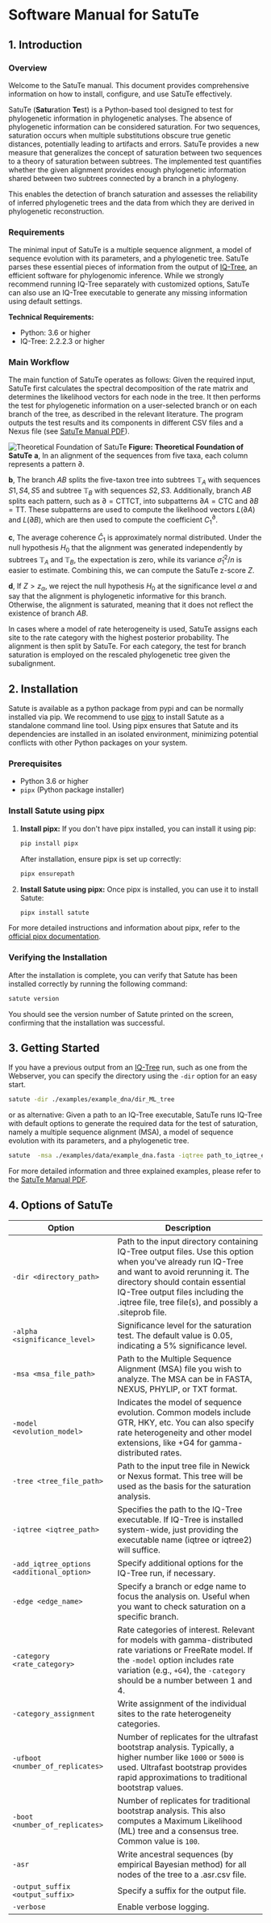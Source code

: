 # Software Manual for SatuTe

## 1. Introduction

### Overview

Welcome to the SatuTe manual. This document provides comprehensive information on how to install, configure, and use SatuTe effectively.

SatuTe (**Satu**ration **Te**st) is a Python-based tool designed to test for phylogenetic information in phylogenetic analyses. The absence of phylogenetic information can be considered saturation. For two sequences, saturation occurs when multiple substitutions obscure true genetic distances, potentially leading to artifacts and errors. SatuTe provides a new measure that generalizes the concept of saturation between two sequences to a theory of saturation between subtrees. The implemented test quantifies whether the given alignment provides enough phylogenetic information shared between two subtrees connected by a branch in a phylogeny.

This enables the detection of branch saturation and assesses the reliability of inferred phylogenetic trees and the data from which they are derived in phylogenetic reconstruction.

### Requirements

The minimal input of SatuTe is a multiple sequence alignment, a model of sequence evolution with its parameters, and a phylogenetic tree. SatuTe parses these essential pieces of information from the output of [IQ-Tree](http://www.iqtree.org/), an efficient software for phylogenomic inference. While we strongly recommend running IQ-Tree separately with customized options, SatuTe can also use an IQ-Tree executable to generate any missing information using default settings.

**Technical Requirements:**

- Python: 3.6 or higher
- IQ-Tree: 2.2.2.3 or higher

### Main Workflow

The main function of SatuTe operates as follows: Given the required input, SatuTe first calculates the spectral decomposition of the rate matrix and determines the likelihood vectors for each node in the tree. It then performs the test for phylogenetic information on a user-selected branch or on each branch of the tree, as described in the relevant literature. The program outputs the test results and its components in different CSV files and a Nexus file (see [SatuTe Manual PDF](./docs/SatuTe_Manual.pdf)).

![Theoretical Foundation of SatuTe](./docs/figure_1_2024_06_12.png)
**Figure:** **Theoretical Foundation of SatuTe**
**a**, In an alignment of the sequences from five taxa, each column represents a pattern $\partial$.

**b**, The branch $AB$ splits the five-taxon tree into subtrees $\mathbb{T}_A$ with sequences $S1,S4,S5$ and subtree $\mathbb{T}_B$ with sequences $S2, S3$. Additionally, branch $AB$ splits each pattern, such as $\partial = \text{CTTCT}$, into subpatterns ${\partial A=\text{CTC}}$ and ${\partial B=\text{TT}}$. These subpatterns are used to compute the likelihood vectors ${{L}(\partial A)}$ and ${{L}(\partial B)}$, which are then used to compute the coefficient $C^\partial_1$.

**c**, The average coherence $\hat{C}_1$ is approximately normal distributed. Under the null hypothesis $H_0$ that the alignment was generated independently by subtrees $\mathbb{T}_A$ and $\mathbb{T}_B$, the expectation is zero, while its variance $\hat{\sigma}^2_1/n$ is easier to estimate. Combining this, we can compute the SatuTe z-score $Z$.

**d**, If $Z>z_\alpha$, we reject the null hypothesis $H_0$ at the significance level $\alpha$ and say that the alignment is phylogenetic informative for this branch. Otherwise, the alignment is saturated, meaning that it does not reflect the existence of branch $AB$.

In cases where a model of rate heterogeneity is used, SatuTe assigns each site to the rate category with the highest posterior probability. The alignment is then split by SatuTe. For each category, the test for branch saturation is employed on the rescaled phylogenetic tree given the subalignment.

## 2. Installation

Satute is available as a python package from pypi and can be normally installed via pip.
We recommend to use [pipx](https://pipx.pypa.io/stable/) to install Satute as a standalone command line tool. Using pipx ensures that Satute and its dependencies are installed in an isolated environment, minimizing potential conflicts with other Python packages on your system.

### Prerequisites

- Python 3.6 or higher
- `pipx` (Python package installer)

### Install Satute using pipx

1. **Install pipx:**  If you don't have pipx installed, you can install it using pip:

    ```bash
    pip install pipx
    ```

    After installation, ensure pipx is set up correctly:

    ```bash
    pipx ensurepath
    ```

2. **Install Satute using pipx:**  Once pipx is installed, you can use it to install Satute:

    ```bash
    pipx install satute
    ```

For more detailed instructions and information about pipx, refer to the [official pipx documentation](https://pipxproject.github.io/pipx/).

### Verifying the Installation

After the installation is complete, you can verify that Satute has been installed correctly by running the following command:

```bash
satute version
```

You should see the version number of Satute printed on the screen, confirming that the installation was successful.

## 3. Getting Started

If you have a previous output from an [IQ-Tree](http://www.iqtree.org/) run, such as one from the Webserver, you can specify the directory using the `-dir` option for an easy start.

```bash
satute -dir ./examples/example_dna/dir_ML_tree
```

or as alternative: Given a path to an IQ-Tree executable, SatuTe runs IQ-Tree with default options to generate the required data for the test of saturation, namely a multiple sequence alignment (MSA), a model of sequence evolution with its parameters, and a phylogenetic tree.

```bash
satute  -msa ./examples/data/example_dna.fasta -iqtree path_to_iqtree_exe
```
  
For more detailed information and three explained examples, please refer to the [SatuTe Manual PDF](./docs/SatuTe_Manual.pdf).

## 4. Options of SatuTe

| Option | Description  |
| ------------ | ----------------------------------------------------------- |
| `-dir <directory_path>` | Path to the input directory containing IQ-Tree output files. Use this option when you've already run IQ-Tree and want to avoid rerunning it. The directory should contain essential IQ-Tree output files including the .iqtree file, tree file(s), and possibly a .siteprob file. |
| `-alpha <significance_level>` | Significance level for the saturation test. The default value is 0.05, indicating a 5% significance level. |
| `-msa <msa_file_path>` | Path to the Multiple Sequence Alignment (MSA) file you wish to analyze. The MSA can be in FASTA, NEXUS, PHYLIP, or TXT format. |
| `-model <evolution_model>` | Indicates the model of sequence evolution. Common models include GTR, HKY, etc. You can also specify rate heterogeneity and other model extensions, like +G4 for gamma-distributed rates. |
| `-tree <tree_file_path>` | Path to the input tree file in Newick or Nexus format. This tree will be used as the basis for the saturation analysis. |
| `-iqtree <iqtree_path>` | Specifies the path to the IQ-Tree executable. If IQ-Tree is installed system-wide, just providing the executable name (iqtree or iqtree2) will suffice. |
| `-add_iqtree_options <additional_option>` | Specify additional options for the IQ-Tree run, if necessary. |
| `-edge <edge_name>` | Specify a branch or edge name to focus the analysis on. Useful when you want to check saturation on a specific branch. |
| `-category <rate_category>` | Rate categories of interest. Relevant for models with gamma-distributed rate variations or FreeRate model. If the `-model` option includes rate variation (e.g., `+G4`), the `-category` should be a number between 1 and 4. |
| `-category_assignment` | Write assignment of the individual sites to the rate heterogeneity categories. |
| `-ufboot <number_of_replicates>` | Number of replicates for the ultrafast bootstrap analysis. Typically, a higher number like `1000` or `5000` is used. Ultrafast bootstrap provides rapid approximations to traditional bootstrap values. |
| `-boot <number_of_replicates>` | Number of replicates for traditional bootstrap analysis. This also computes a Maximum Likelihood (ML) tree and a consensus tree. Common value is `100`. |
| `-asr` | Write ancestral sequences (by empirical Bayesian method) for all nodes of the tree to a .asr.csv file. |
| `-output_suffix <output_suffix>` | Specify a suffix for the output file. |
| `-verbose` | Enable verbose logging. |

